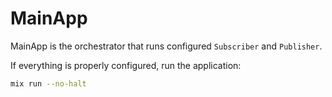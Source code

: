 # MainApp

MainApp is the orchestrator that runs configured `Subscriber` and `Publisher`.

If everything is properly configured, run the application:
```bash
mix run --no-halt
```
